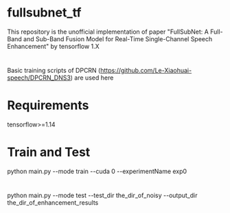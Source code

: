 # fullsubnet_tf
This repository is the unofficial implementation of paper "FullSubNet: A Full-Band and Sub-Band Fusion Model for Real-Time Single-Channel Speech Enhancement" by tensorflow 1.X
#
Basic training scripts of DPCRN (https://github.com/Le-Xiaohuai-speech/DPCRN_DNS3) are used here
# Requirements
tensorflow>=1.14
# Train and Test
python main.py --mode train --cuda 0 --experimentName exp0
#
python main.py --mode test --test_dir the_dir_of_noisy --output_dir the_dir_of_enhancement_results
